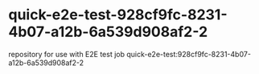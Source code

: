 # quick-e2e-test-928cf9fc-8231-4b07-a12b-6a539d908af2-2
repository for use with E2E test job quick-e2e-test:928cf9fc-8231-4b07-a12b-6a539d908af2-2
